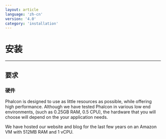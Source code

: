 ```yaml
---
layout: article
language: 'zh-cn'
version: '4.0'
category: 'installation'
---
```

# 安装

* * *

## 要求

### 硬件

Phalcon is designed to use as little resources as possible, while offering high performance. Although we have tested Phalcon in various low end environments, (such as 0.25GB RAM, 0.5 CPU), the hardware that you will choose will depend on the your application needs.

We have hosted our website and blog for the last few years on an Amazon VM with 512MB RAM and 1 vCPU.